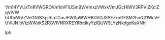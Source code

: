 Vm14YVUxTnRVWGROVm1oVFlUSm9WVmxzVWxkVmJGcHlWV3RPVlZKclZqVlVW
bU0xWVZVeGNtSXpjRlpTCmJFWXpWWHBDVDJSSFZrbGFSM2hoQ21WcVFUVlJN
bVIzWWxkS2RGVlVNRXREYlRrelkyYzlQUW9LYzNkdgoKaXNh

lph